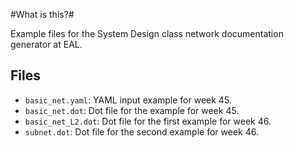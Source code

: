 #What is this?#

Example files for the System Design class network documentation generator at EAL.

## Files ##

 * `basic_net.yaml`: YAML input example for week 45.
 * `basic_net.dot`: Dot file for the example for week 45.
 * `basic_net_L2.dot`: Dot file for the first example for week 46.
 * `subnet.dot`: Dot file for the second example for week 46.
